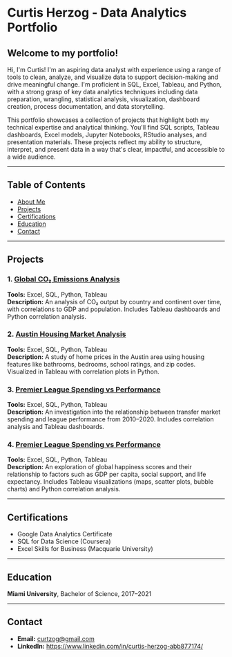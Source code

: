 # Curtis Herzog - Data Analytics Portfolio

## Welcome to my portfolio!
Hi, I'm Curtis! I'm an aspiring data analyst with experience using a range of tools to clean, analyze, and visualize data to support decision-making and drive meaningful change. I'm proficient in SQL, Excel, Tableau, and Python, with a strong grasp of key data analytics techniques including data preparation, wrangling, statistical analysis, visualization, dashboard creation, process documentation, and data storytelling.

This portfolio showcases a collection of projects that highlight both my technical expertise and analytical thinking. You'll find SQL scripts, Tableau dashboards, Excel models, Jupyter Notebooks, RStudio analyses, and presentation materials. These projects reflect my ability to structure, interpret, and present data in a way that's clear, impactful, and accessible to a wide audience.

---

## Table of Contents
- [About Me](#welcome-to-my-portfolio)
- [Projects](#projects)
- [Certifications](#certifications)
- [Education](#education)
- [Contact](#contact)

---

## Projects

### 1. [Global CO₂ Emissions Analysis](Projects/CO2)  
**Tools:** Excel, SQL, Python, Tableau  
**Description:** An analysis of CO₂ output by country and continent over time, with correlations to GDP and population. Includes Tableau dashboards and Python correlation analysis.

### 2. [Austin Housing Market Analysis](Projects/Austin-Housing)  
**Tools:** Excel, SQL, Python, Tableau  
**Description:** A study of home prices in the Austin area using housing features like bathrooms, bedrooms, school ratings, and zip codes. Visualized in Tableau with correlation plots in Python.

### 3. [Premier League Spending vs Performance](Projects/Premier-League)  
**Tools:** Excel, SQL, Python, Tableau  
**Description:** An investigation into the relationship between transfer market spending and league performance from 2010–2020. Includes correlation analysis and Tableau dashboards.

### 4. [Premier League Spending vs Performance](Projects/World-Happiness)  
**Tools:** Excel, SQL, Python, Tableau  
**Description:** An exploration of global happiness scores and their relationship to factors such as GDP per capita, social support, and life expectancy. Includes Tableau visualizations (maps, scatter plots, bubble charts) and Python correlation analysis.

---

## Certifications
- Google Data Analytics Certificate  
- SQL for Data Science (Coursera)  
- Excel Skills for Business (Macquarie University)  

---

## Education
**Miami University**, Bachelor of Science, 2017–2021

---

## Contact
- **Email:** [curtzog@gmail.com](mailto:curtzog@gmail.com)  
- **LinkedIn:** https://www.linkedin.com/in/curtis-herzog-abb877174/
